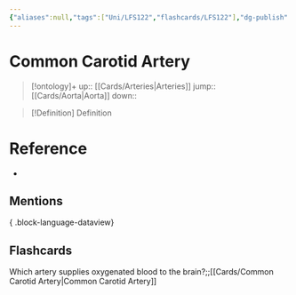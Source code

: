 ```yaml
---
{"aliases":null,"tags":["Uni/LFS122","flashcards/LFS122"],"dg-publish":true,"permalink":"/cards/common-carotid-artery/","dgPassFrontmatter":true}
---
```


# Common Carotid Artery

> [!ontology]+
> up:: [[Cards/Arteries\|Arteries]]
> jump:: [[Cards/Aorta\|Aorta]]
> down:: 

> [!Definition] Definition
> 

# Reference
- 

## Mentions

{ .block-language-dataview}

## Flashcards

Which artery supplies oxygenated blood to the brain?;;[[Cards/Common Carotid Artery\|Common Carotid Artery]]
<!--SR:!2023-10-26,2,150-->